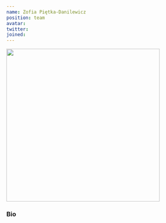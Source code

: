 ```yaml
---
name: Zofia Piętka-Danilewicz
position: team
avatar:
twitter: 
joined: 
---
```


<img width="400" src="{{site.baseurl}}/images/people/{{page.avatar}}" data-action="zoom">

### Bio



